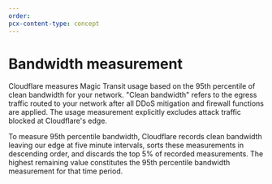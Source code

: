 ```yaml
---
order:
pcx-content-type: concept
---
```


# Bandwidth measurement

Cloudflare measures Magic Transit usage based on the 95th percentile of clean bandwidth for your network. "Clean bandwidth" refers to the egress traffic routed to your network after all DDoS mitigation and firewall functions are applied. The usage measurement explicitly excludes attack traffic blocked at Cloudflare's edge.

To measure 95th percentile bandwidth, Cloudflare records clean bandwidth leaving our edge at five minute intervals, sorts these measurements in descending order, and discards the top 5% of recorded measurements. The highest remaining value constitutes the 95th percentile bandwidth measurement for that time period.
